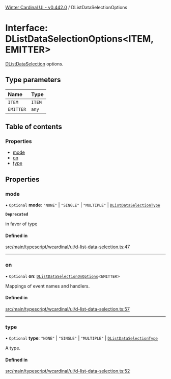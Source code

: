 [Winter Cardinal UI - v0.442.0](../index.md) / DListDataSelectionOptions

# Interface: DListDataSelectionOptions\<ITEM, EMITTER\>

[DListDataSelection](DListDataSelection.md) options.

## Type parameters

| Name | Type |
| :------ | :------ |
| `ITEM` | `ITEM` |
| `EMITTER` | `any` |

## Table of contents

### Properties

- [mode](DListDataSelectionOptions.md#mode)
- [on](DListDataSelectionOptions.md#on)
- [type](DListDataSelectionOptions.md#type)

## Properties

### mode

• `Optional` **mode**: ``"NONE"`` \| ``"SINGLE"`` \| ``"MULTIPLE"`` \| [`DListDataSelectionType`](../index.md#dlistdataselectiontype)

**`Deprecated`**

in favor of [type](DListDataSelectionOptions.md#type)

#### Defined in

[src/main/typescript/wcardinal/ui/d-list-data-selection.ts:47](https://github.com/winter-cardinal/winter-cardinal-ui/blob/v0.442.0/src/main/typescript/wcardinal/ui/d-list-data-selection.ts#L47)

___

### on

• `Optional` **on**: [`DListDataSelectionOnOptions`](DListDataSelectionOnOptions.md)\<`EMITTER`\>

Mappings of event names and handlers.

#### Defined in

[src/main/typescript/wcardinal/ui/d-list-data-selection.ts:57](https://github.com/winter-cardinal/winter-cardinal-ui/blob/v0.442.0/src/main/typescript/wcardinal/ui/d-list-data-selection.ts#L57)

___

### type

• `Optional` **type**: ``"NONE"`` \| ``"SINGLE"`` \| ``"MULTIPLE"`` \| [`DListDataSelectionType`](../index.md#dlistdataselectiontype)

A type.

#### Defined in

[src/main/typescript/wcardinal/ui/d-list-data-selection.ts:52](https://github.com/winter-cardinal/winter-cardinal-ui/blob/v0.442.0/src/main/typescript/wcardinal/ui/d-list-data-selection.ts#L52)
